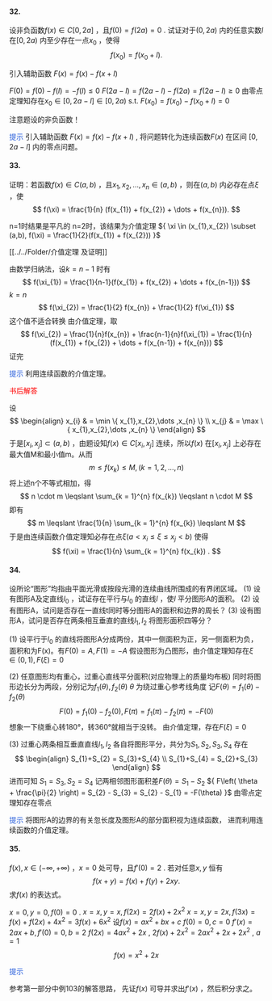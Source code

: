 
#### 32.
设非负函数${ f(x) \in C[0, 2a] }$ ，且${ f(0) = f(2a) = 0 }$ .
试证对于${ (0, 2a) }$ 内的任意实数${ l }$ 在${ [0, 2a) }$ 内至少存在一点${ x_{0} }$ ，使得
$$
f(x_{0}) = f(x_{0} + l).
$$

引入辅助函数
${ F(x) = f(x) - f(x + l) }$ 

${ F(0) = f(0) - f(l) = -f(l) \leqslant 0 }$ 
${ F(2a-l) = f(2a-l) - f(2a) = f(2a-l) \geqslant 0 }$ 
由零点定理知存在${ x_{0} \in [0, 2a-l] \in [0,2a) }$ s.t.
${ F(x_{0}) = f(x_{0}) - f(x_{0} + l) = 0 }$ 

注意题设的非负函数！


<font color="#245bdb">提示</font>
引入辅助函数 ${ F(x) = f(x) - f(x+l) }$ , 将问题转化为连续函数${ F(x) }$ 在区间 ${ [0, 2a-l] }$  内的零点问题。




#### 33.
证明：若函数${ f(x) \in C(a,b) }$ ，且${ x_{1},x_{2},\dots,x_{n} \in (a,b) }$ ，则在${ (a,b) }$ 内必存在点${ \xi  }$ ，使
$$
f(\xi) = \frac{1}{n} (f(x_{1}) + f(x_{2}) + \dots + f(x_{n})).
$$

n=1时结果是平凡的
n=2时，该结果为介值定理
${ \xi \in (x_{1},x_{2}) \subset (a,b), f(\xi) = \frac{1}{2}(f(x_{1}) + f(x_{2})) }$ 

[[../../Folder/介值定理 及证明]]

由数学归纳法，设${ k=n-1 }$ 时有
$$
f(\xi_{1}) = \frac{1}{n-1}(f(x_{1}) + f(x_{2}) + \dots + f(x_{n-1}))
$$
${ k = n }$ 
$$
f(\xi_{2}) = \frac{1}{2} f(x_{n}) + \frac{1}{2} f(\xi_{1})
$$
这个值不适合转换
由介值定理，取
$$
f(\xi_{2}) = \frac{1}{n}f(x_{n}) + \frac{n-1}{n}f(\xi_{1})
= \frac{1}{n} (f(x_{1}) + f(x_{2}) + \dots + f(x_{n-1}) + f(x_{n}))
$$
证完


<font color="#245bdb">提示</font>
利用连续函数的介值定理。

<font color="#ff0000">书后解答</font>

设 
$$
\begin{align}
x_{i} & = \min \{ x_{1},x_{2},\dots ,x_{n} \} \\
x_{j} & = \max \{ x_{1},x_{2},\dots ,x_{n} \}
\end{align}
$$
于是${ [x_{i}, x_{j}] \subset (a,b) }$ ，由题设知${ f(x) \in C[x_{i}, x_{j}] }$ 连续，所以${ f(x) }$ 在${ [x_{i}, x_{j}] }$ 上必存在最大值M和最小值m。从而
$$
m \leqslant f(x_{k}) \leqslant M, (k = 1,2,\dots , n)
$$
将上述n个不等式相加，得
$$
n \cdot  m \leqslant \sum_{k = 1}^{n} f(x_{k}) \leqslant n \cdot  M
$$
即有
$$
m \leqslant \frac{1}{n} \sum_{k = 1}^{n} f(x_{k}) \leqslant M
$$
于是由连续函数介值定理知必存在点${ \xi (a< x_{i} \leqslant \xi \leqslant x_{j} < b) }$ 
使得
$$
f(\xi) = \frac{1}{n} \sum_{k = 1}^{n} f(x_{k}) .
$$



#### 34.
设所论“图形”均指由平面光滑或按段光滑的连续曲线所围成的有界闭区域。
(1) 设有图形A及定直线${ l_{0} }$ ，试证存在平行与${ l_{0} }$ 的直线${ l }$ ，使${ l }$ 平分图形A的面积。
(2) 设有图形A，试问是否存在一直线t同时等分图形A的面积和边界的周长？
(3) 设有图形A，试问是否存在两条相互垂直的直线${ l_{1},l_{2} }$ 将图形面积四等分？

(1)
设平行于${ l_{0} }$ 的直线将图形A分成两份，其中一侧面积为正，另一侧面积为负，面积和为F(x)。有${F(0) = A, F(1)=-A}$
假设图形为凸图形，由介值定理知存在${ \xi \in (0,1), F(\xi) = 0 }$ 

(2)
任意图形均有重心，过重心直线平分面积(对应物理上的质量均布板)
同时将图形边长分为两段，分别记为${ f_{1}(\theta), f_{2}(\theta) }$ ${ \theta }$ 为绕过重心参考线角度
记${ F(\theta) = f_{1}(\theta) - f_{2}(\theta) }$ 
$$
F(0) = f_{1}(0) - f_{2}(0), F(\pi) = f_{1}(\pi) - f_{2}(\pi) = -F(0)
$$
想象一下绕重心转180°，转360°就相当于没转。
由介值定理，存在${ F(\xi) = 0 }$ 

(3)
过重心两条相互垂直直线${ l_{1},l_{2} }$ 各自将图形平分，共分为${ S_{1},S_{2},S_{3},S_{4} }$ 
存在
$$
\begin{align}
S_{1}+S_{2} = S_{3}+S_{4} \\
S_{1}+S_{4} = S_{2}+S_{3}
\end{align}
$$
进而可知 ${ S_{1} = S_{3}, S_{2} = S_{4} }$ 
记两相邻图形面积差${ F(\theta) = S_{1} - S_{2} }$ 
${ F\left( \theta + \frac{\pi}{2} \right) = S_{2} - S_{3} = S_{2} - S_{1} = -F(\theta) }$ 
由零点定理知存在零点


<font color="#245bdb">提示</font>
将图形A的边界的有关忽长度及图形A的部分面积视为连续函数，
进而利用连续函数的介值定理。



#### 35.
${ f(x), x \in (-\infty, +\infty) }$ ，${ x=0 }$ 处可导，且${ f'(0) = 2 }$ .
若对任意${ x,y }$ 恒有
$$
f(x+y) = f(x) + f(y) + 2xy.
$$
求${ f(x) }$ 的表达式。

${ x=0,y=0, f(0) = 0 }$ .
${ x=x,y=x, f(2x) = 2f(x) + 2x^{2} }$ 
${ x=x,y=2x, f(3x) = f(x) + f(2x) + 4x^{2} = 3f(x) + 6x^{2} }$ 
设${ f(x) = ax^{2}+bx + c }$ 
${ f(0) = 0, c = 0 }$ 
${ f'(x) = 2ax + b, f'(0) = 0, b = 2 }$ 
${ f(2x) = 4ax^{2} + 2x }$ , ${ 2f(x) + 2x^{2} = 2ax^{2} + 2x + 2x^{2} }$ , ${ a = 1 }$ 
$$
f(x) = x^{2} + 2x
$$


<font color="#245bdb">提示</font>

参考第一部分中例103的解答思路，
先证${ f(x) }$ 可导并求出${ f'(x) }$ ，然后积分求之。

